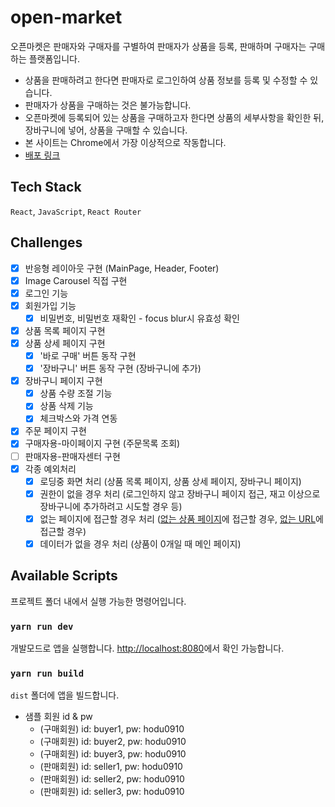 # open-market
오픈마켓은 판매자와 구매자를 구별하여 판매자가 상품을 등록, 판매하며 구매자는 구매하는 플랫폼입니다.
- 상품을 판매하려고 한다면 판매자로 로그인하여 상품 정보를 등록 및 수정할 수 있습니다.
- 판매자가 상품을 구매하는 것은 불가능합니다.
- 오픈마켓에 등록되어 있는 상품을 구매하고자 한다면 상품의 세부사항을 확인한 뒤, 장바구니에 넣어, 상품을 구매할 수 있습니다.
- 본 사이트는 Chrome에서 가장 이상적으로 작동합니다.
- [배포 링크](https://choar816.github.io/open-market)

## Tech Stack
`React`, `JavaScript`, `React Router`

## Challenges
- [x] 반응형 레이아웃 구현 (MainPage, Header, Footer)
- [x] Image Carousel 직접 구현
- [x] 로그인 기능
- [x] 회원가입 기능
  - [x] 비밀번호, 비밀번호 재확인 - focus blur시 유효성 확인
- [x] 상품 목록 페이지 구현
- [x] 상품 상세 페이지 구현
  - [x] '바로 구매' 버튼 동작 구현
  - [x] '장바구니' 버튼 동작 구현 (장바구니에 추가)
- [x] 장바구니 페이지 구현
  - [x] 상품 수량 조절 기능
  - [x] 상품 삭제 기능
  - [x] 체크박스와 가격 연동
- [x] 주문 페이지 구현
- [x] 구매자용-마이페이지 구현 (주문목록 조회)
- [ ] 판매자용-판매자센터 구현 
- [x] 각종 예외처리
  - [x] 로딩중 화면 처리 (상품 목록 페이지, 상품 상세 페이지, 장바구니 페이지)
  - [x] 권한이 없을 경우 처리 (로그인하지 않고 장바구니 페이지 접근, 재고 이상으로 장바구니에 추가하려고 시도할 경우 등)
  - [x] 없는 페이지에 접근할 경우 처리 ([없는 상품 페이지](https://choar816.github.io/open-market/#/product/0)에 접근할 경우, [없는 URL](https://choar816.github.io/open-market/#/hello)에 접근할 경우)
  - [x] 데이터가 없을 경우 처리 (상품이 0개일 때 메인 페이지)

## Available Scripts
프로젝트 폴더 내에서 실행 가능한 명령어입니다.

### `yarn run dev`
개발모드로 앱을 실행합니다.
[http://localhost:8080](http://localhost:8080)에서 확인 가능합니다.

### `yarn run build`
`dist` 폴더에 앱을 빌드합니다.

- 샘플 회원 id & pw
  - (구매회원) id: buyer1, pw: hodu0910
  - (구매회원) id: buyer2, pw: hodu0910
  - (구매회원) id: buyer3, pw: hodu0910
  - (판매회원) id: seller1, pw: hodu0910
  - (판매회원) id: seller2, pw: hodu0910
  - (판매회원) id: seller3, pw: hodu0910
